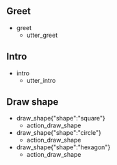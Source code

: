 ## Greet
* greet
   - utter_greet


## Intro
* intro
   - utter_intro

## Draw shape
* draw_shape{"shape":"square"}
    - action_draw_shape
* draw_shape{"shape":"circle"}
    - action_draw_shape
* draw_shape{"shape":"hexagon"}
    - action_draw_shape
